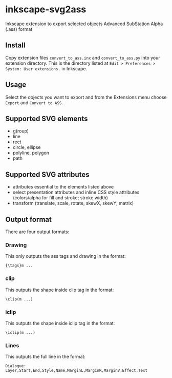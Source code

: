 # inkscape-svg2ass

Inkscape extension to export selected objects Advanced SubStation Alpha (.ass) format

## Install

Copy extension files `convert_to_ass.inx` and `convert_to_ass.py` into your extension directory. This is the directory listed at `Edit > Preferences > System: User extensions.` in Inkscape.

## Usage

Select the objects you want to export and from the Extensions menu choose `Export` and `Convert to ASS`.

## Supported SVG elements

- g(roup)
- line
- rect
- circle, ellipse
- polyline, polygon
- path

## Supported SVG attributes

- attributes essential to the elements listed above
- select presentation attributes and inline CSS style attributes
  (colors/alpha for fill and stroke; stroke width)
- transform (translate, scale, rotate, skewX, skewY, matrix)

## Output format

There are four output formats:

### Drawing

This only outputs the ass tags and drawing in the format:

```
{\tags}m ...
```

### clip

This outputs the shape inside clip tag in the format:

```
\clip(m ...)
```

### iclip

This outputs the shape inside iclip tag in the format:

```
\iclip(m ...)
```

### Lines

This outputs the full line in the format:

```
Dialogue: Layer,Start,End,Style,Name,MarginL,MarginR,MarginV,Effect,Text
```
